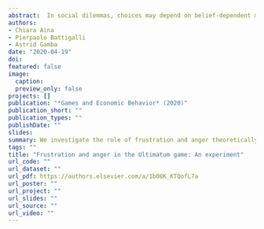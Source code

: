 ```yaml
---
abstract:  In social dilemmas, choices may depend on belief-dependent motivations enhancing the credibility of promises or threats at odds with personal gain maximization. We address this issue theoretically and experimentally in the context of the Ultimatum Minigame, assuming that the choice of accepting or rejecting a greedy proposal is affected by a combination of frustration, due to unfulfilled expectations, and inequity aversion. We increase the responder's payoff from the default allocation (the proposer's outside option) with the purpose of increasing the responder's frustration due to the greedy proposal, and thus his willingness to reject it. In addition, we manipulate the method of play, with the purpose of switching on (direct response method) and off (strategy method) the responder's experience of anger. Our behavioral predictions across and within treatments are derived from the theoretical model complemented by explicit auxiliary assumptions, without relying on equilibrium analysis. 
authors:
- Chiara Aina
- Pierpaolo Battigalli
- Astrid Gamba
date: "2020-04-19"
doi: 
featured: false
image:
  caption:
  preview_only: false
projects: []
publication: "*Games and Economic Behavior* (2020)"
publication_short: ""
publication_types: ""
publishDate: ""
slides: 
summary: We investigate the role of frustration and anger theoretically and experimentally in the context of the Ultimatum Minigame. (*Games and Economic Behavior*, 2020)
tags: ""
title: "Frustration and anger in the Ultimatum game: An experiment"
url_code: ""
url_dataset: ""
url_pdf: https://authors.elsevier.com/a/1b08K_KTQofL7a
url_poster: ""
url_project: ""
url_slides: ""
url_source: ""
url_video: ""
---
```

